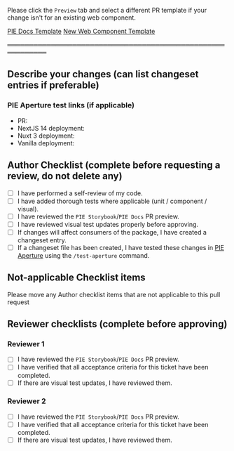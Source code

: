 Please click the `Preview` tab and select a different PR template if your change isn't for an                                            existing web component.

[PIE Docs Template](?expand=1&template=docs_template.md)
[New Web Component Template](?expand=1&template=new_component_template.md)

═══════════════════════════════════════════════════════════

## Describe your changes (can list changeset entries if preferable)


### PIE Aperture test links (if applicable)
- PR:
- NextJS 14 deployment:
- Nuxt 3 deployment:
- Vanilla deployment:

## Author Checklist (complete before requesting a review, do not delete any)
- [ ] I have performed a self-review of my code.
- [ ] I have added thorough tests where applicable (unit / component / visual).
- [ ] I have reviewed the `PIE Storybook`/`PIE Docs` PR preview.
- [ ] I have reviewed visual test updates properly before approving.
- [ ] If changes will affect consumers of the package, I have created a changeset entry.
- [ ] If a changeset file has been created, I have tested these changes in [PIE Aperture](https://github.com/justeattakeaway/pie-aperture/) using the `/test-aperture` command.

## Not-applicable Checklist items
Please move any Author checklist items that are not applicable to this pull request

## Reviewer checklists (complete before approving)
### Reviewer 1
- [ ] I have reviewed the `PIE Storybook`/`PIE Docs` PR preview.
- [ ] I have verified that all acceptance criteria for this ticket have been completed.
- [ ] If there are visual test updates, I have reviewed them.

### Reviewer 2
- [ ] I have reviewed the `PIE Storybook`/`PIE Docs` PR preview.
- [ ] I have verified that all acceptance criteria for this ticket have been completed.
- [ ] If there are visual test updates, I have reviewed them.
